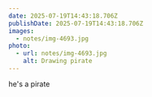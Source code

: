 ```yaml
---
date: 2025-07-19T14:43:18.706Z
publishDate: 2025-07-19T14:43:18.706Z
images:
  - notes/img-4693.jpg
photo:
  - url: notes/img-4693.jpg
    alt: Drawing pirate
---
```


he's a pirate 
